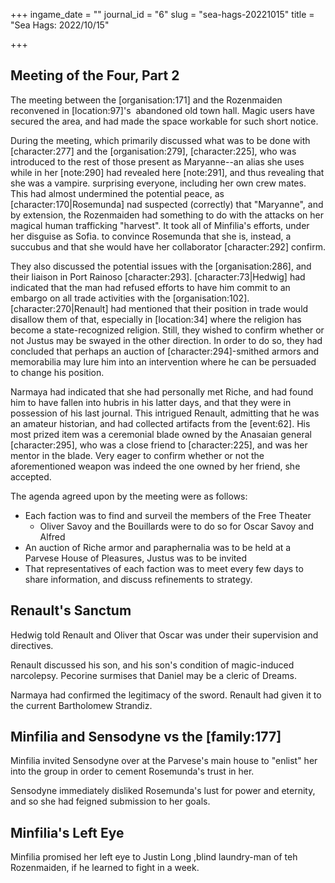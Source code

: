 +++
ingame_date = ""
journal_id = "6"
slug = "sea-hags-20221015"
title = "Sea Hags: 2022/10/15"

+++

Meeting of the Four, Part 2
---------------------------

The meeting between the \[organisation:171\] and the Rozenmaiden reconvened in \[location:97\]'s  abandoned old town hall. Magic users have secured the area, and had made the space workable for such short notice.

During the meeting, which primarily discussed what was to be done with \[character:277\] and the \[organisation:279\], \[character:225\], who was introduced to the rest of those present as Maryanne--an alias she uses while in her \[note:290\] had revealed here \[note:291\], and thus revealing that she was a vampire. surprising everyone, including her own crew mates. This had almost undermined the potential peace, as \[character:170|Rosemunda\] nad suspected (correctly) that "Maryanne", and by extension, the Rozenmaiden had something to do with the attacks on her magical human trafficking "harvest". It took all of Minfilia's efforts, under her disguise as Sofia. to convince Rosemunda that she is, instead, a succubus and that she would have her collaborator \[character:292\] confirm.

They also discussed the potential issues with the \[organisation:286\], and their liaison in Port Rainoso \[character:293\]. \[character:73|Hedwig\] had indicated that the man had refused efforts to have him commit to an embargo on all trade activities with the \[organisation:102\]. \[character:270|Renault\] had mentioned that their position in trade would disallow them of that, especially in \[location:34\] where the religion has become a state-recognized religion. Still, they wished to confirm whether or not Justus may be swayed in the other direction. In order to do so, they had concluded that perhaps an auction of \[character:294\]-smithed armors and memorabilia may lure him into an intervention where he can be persuaded to change his position.

Narmaya had indicated that she had personally met Riche, and had found him to have fallen into hubris in his latter days, and that they were in possession of his last journal. This intrigued Renault, admitting that he was an amateur historian, and had collected artifacts from the \[event:62\]. His most prized item was a ceremonial blade owned by the Anasaian general \[character:295\], who was a close friend to \[character:225\], and was her mentor in the blade. Very eager to confirm whether or not the aforementioned weapon was indeed the one owned by her friend, she accepted.

The agenda agreed upon by the meeting were as follows:

*   Each faction was to find and surveil the members of the Free Theater
    *   Oliver Savoy and the Bouillards were to do so for Oscar Savoy and Alfred
*   An auction of Riche armor and paraphernalia was to be held at a Parvese House of Pleasures, Justus was to be invited
*   That representatives of each faction was to meet every few days to share information, and discuss refinements to strategy.

Renault's Sanctum
-----------------

Hedwig told Renault and Oliver that Oscar was under their supervision and directives.

Renault discussed his son, and his son's condition of magic-induced narcolepsy. Pecorine surmises that Daniel may be a cleric of Dreams.

Narmaya had confirmed the legitimacy of the sword. Renault had given it to the current Bartholomew Strandiz.

  

Minfilia and Sensodyne vs the \[family:177\]
--------------------------------------------

Minfilia invited Sensodyne over at the Parvese's main house to "enlist" her into the group in order to cement Rosemunda's trust in her. 

Sensodyne immediately disliked Rosemunda's lust for power and eternity, and so she had feigned submission to her goals.

Minfilia's Left Eye
-------------------

Minfilia promised her left eye to Justin Long ,blind laundry-man of teh Rozenmaiden, if he learned to fight in a week.
